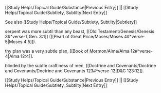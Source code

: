 [[Study Helps/Topical Guide/Substance|Previous Entry]]  ||  [[Study Helps/Topical Guide/Subtlety, Subtilty|Next Entry]]

 See also [[Study Helps/Topical Guide/Subtlety, Subtilty|Subtlety]]

 serpent was more subtil than any beast, [[Old Testament/Genesis/Genesis 3#^verse-1|Gen. 3:1]] ([[Pearl of Great Price/Moses/Moses 4#^verse-5|Moses 4:5]]).

 thy plan was a very subtle plan, [[Book of Mormon/Alma/Alma 12#^verse-4|Alma 12:4]].

 blinded by the subtle craftiness of men, [[Doctrine and Covenants/Doctrine and Covenants/Doctrine and Covenants 123#^verse-12|D&C 123:12]].

[[Study Helps/Topical Guide/Substance|Previous Entry]]  ||  [[Study Helps/Topical Guide/Subtlety, Subtilty|Next Entry]]